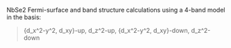 NbSe2 Fermi-surface and band structure calculations using a 4-band model in the basis:
>{d_x^2-y^2, d_xy}-up, d_z^2-up, {d_x^2-y^2, d_xy}-down, d_z^2-down

